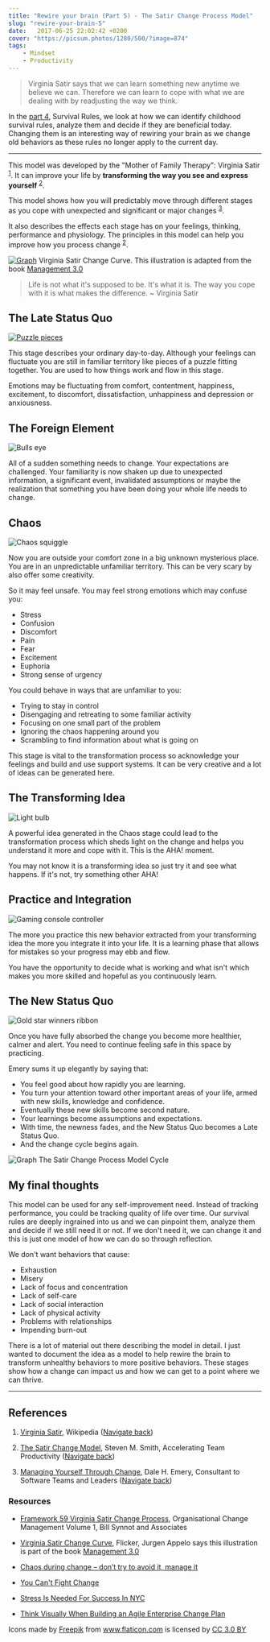```yaml
---
title: "Rewire your brain (Part 5) - The Satir Change Process Model"
slug: "rewire-your-brain-5"
date:   2017-06-25 22:02:42 +0200
cover: "https://picsum.photos/1280/500/?image=874"
tags: 
    - Mindset 
    - Productivity 
---
```


> Virginia Satir says that we can learn something new anytime we believe we can.
> Therefore we can learn to cope with what we are dealing with by readjusting the way
> we think.

In the [part 4](/blog/rewire-your-brain-4/), Survival Rules, we look at how we can identify childhood
survival rules, analyze them and decide if they are beneficial today.
Changing them is an interesting way of rewiring your brain as we change
old behaviors as these rules no longer apply to the current day.

* * *

This model was developed by the "Mother of Family Therapy": Virginia Satir
<sup id="footnote-1">[1](#footnote-1-ref)</sup>. It can improve your life
by **transforming the way you see and express yourself**
<sup id="footnote-2">[2](#footnote-2-ref)</sup>.

This model shows how you will predictably move through different stages
as you cope with unexpected and significant or major changes
<sup id="footnote-3">[3](#footnote-3-ref)</sup>.

It also describes the effects each stage has on your feelings, thinking,
performance and physiology. The principles in this model can help you
improve how you process change <sup id="footnote-2">[2](#footnote-2-ref)</sup>.

<span class="figure"><a href="https://www.flickr.com/photos/jurgenappelo/5201852636">![Graph][satir-change-graph]</a></span>
<span class="figure-caption">Virginia Satir Change Curve. This illustration is adapted from the book <a href='http://www.management30.com'>Management 3.0</a></span>

> Life is not what it's supposed to be. It's what it is.
> The way you cope with it is what makes the difference. ~ Virginia Satir

## The Late Status Quo

<span class="figure figure-right"><a href="https://www.flickr.com/photos/jurgenappelo/5201852636">![Puzzle pieces][late-status-quo]</a></span>

This stage describes your ordinary day-to-day. Although your feelings can
fluctuate you are still in familiar territory like pieces of a puzzle fitting
together. You are used to how things work and flow in this stage.

Emotions may be fluctuating from comfort, contentment, happiness, excitement,
to discomfort, dissatisfaction, unhappiness and depression or anxiousness.

## The Foreign Element

<span class="figure figure-left">![Bulls eye][foreign-element]</span>

All of a sudden something needs to change. Your expectations are challenged.
Your familiarity is now shaken up due to unexpected information, a
significant event, invalidated assumptions or maybe the realization that
something you have been doing your whole life needs to change.

## Chaos

<span class="figure figure-right">![Chaos squiggle][chaos]</span>

Now you are outside your comfort zone in a big unknown mysterious place. You
are in an unpredictable unfamiliar territory. This can be very scary by
also offer some creativity.

So it may feel unsafe. You may feel strong emotions which may confuse you:

-   Stress
-   Confusion
-   Discomfort
-   Pain
-   Fear
-   Excitement
-   Euphoria
-   Strong sense of urgency

You could behave in ways that are unfamiliar to you:

-   Trying to stay in control
-   Disengaging and retreating to some familiar activity
-   Focusing on one small part of the problem
-   Ignoring the chaos happening around you
-   Scrambling to find information about what is going on

This stage is vital to the transformation process so acknowledge your feelings
and build and use support systems. It can be very creative and a lot of ideas
can be generated here.

## The Transforming Idea

<span class="figure figure-left">![Light bulb][transforming-idea]</span>

A powerful idea generated in the Chaos stage could lead to the transformation
process which sheds light on the change and helps you understand it more
and cope with it. This is the AHA! moment.

You may not know it is a transforming idea so just try it and see what happens.
If it's not, try something other AHA!

## Practice and Integration

<span class="figure figure-right">![Gaming console controller][practice]</span>

The more you practice this new behavior extracted from your transforming idea
the more you integrate it into your life. It is a learning phase that allows for
mistakes so your progress may ebb and flow.

You have the opportunity to decide what is working and what isn't which makes
you more skilled and hopeful as you continuously learn.

## The New Status Quo

<span class="figure figure-left">![Gold star winners ribbon][new-status-quo]</span>

Once you have fully absorbed the change you become more healthier, calmer and
alert. You need to continue feeling safe in this space by practicing.

Emery sums it up elegantly by saying that:

-   You feel good about how rapidly you are learning.
-   You turn your attention toward other important areas of your life, armed with
    new skills, knowledge and confidence.
-   Eventually these new skills become second nature.
-   Your learnings become assumptions and expectations.
-   With time, the newness fades, and the New Status Quo becomes a Late Status Quo.
-   And the change cycle begins again.

<span class="figure">![Graph][satir-change-model-cycle]</span>
<span class="figure-caption">The Satir Change Process Model Cycle</span>

## My final thoughts

This model can be used for any self-improvement need. Instead of tracking performance,
you could be tracking quality of life over time. Our survival rules are deeply
ingrained into us and we can pinpoint them, analyze them and decide if we still
need it or not. If we don't need it, we can change it and this is just one model
of how we can do so through reflection.

We don't want behaviors that cause:

-   Exhaustion
-   Misery
-   Lack of focus and concentration
-   Lack of self-care
-   Lack of social interaction
-   Lack of physical activity
-   Problems with relationships
-   Impending burn-out

There is a lot of material out there describing the model in detail. I just
wanted to document the idea as a model to help rewire the brain to transform  unhealthy behaviors to more positive behaviors. These stages show how a change
can impact us and how we can get to a point where we can thrive.

* * *

## References

1.  <a id="footnote-1-ref"></a>[Virginia Satir](https://en.wikipedia.org/wiki/Virginia_Satir), Wikipedia ([Navigate back](#footnote-1))

2.  <a id="footnote-2-ref"></a>[The Satir Change Model](http://stevenmsmith.com/ar-satir-change-model/),
    Steven M. Smith, Accelerating Team Productivity ([Navigate back](#footnote-2))

3.  <a id="footnote-3-ref"></a>[Managing Yourself Through Change](http://dhemery.com/articles/managing_yourself_through_change/),
    Dale H. Emery, Consultant to Software Teams and Leaders ([Navigate back](#footnote-3))

### Resources

-   [Framework 59 Virginia Satir Change Process](http://www.billsynnotandassociates.com.au/kb/257-framework-59-virginia-satir-change-process.html),
    Organisational Change Management Volume 1, Bill Synnot and Associates

-   [Virginia Satir Change Curve](https://www.flickr.com/photos/jurgenappelo/5201852636),
    Flicker, Jurgen Appelo says this illustration is part of the book [Management 3.0](http://www.management30.com)

-   [Chaos during change – don’t try to avoid it, manage it](http://10minutehr.com/2013/11/11/chaos-in-the-organisational-change-process-dont-try-to-avoid-it-manage-it/)

-   [You Can't Fight Change](https://www.stickyminds.com/article/you-cant-fight-change)

-   [Stress Is Needed For Success In NYC](http://www.hypnosisrapport.com/stress-is-needed-for-success-in-nyc/)

-   [Think Visually When Building an Agile Enterprise Change Plan](http://agileconsulting.blogspot.co.za/)

<div>Icons made by <a href="http://www.freepik.com" title="Freepik">Freepik</a> from <a href="http://www.flaticon.com" title="Flaticon">www.flaticon.com</a> is licensed by <a href="http://creativecommons.org/licenses/by/3.0/" title="Creative Commons BY 3.0" target="\_blank">CC 3.0 BY</a></div>

[satir-change-graph]: images/rewire-your-brain-5/satir-change-graph.png "Virginia Satir Change Curve"

[late-status-quo]: images/rewire-your-brain-5/late-status-quo.png "The Late Status Quo"

[foreign-element]: images/rewire-your-brain-5/foreign-element.png "The Foreign Element"

[chaos]: images/rewire-your-brain-5/chaos.png "The Stage of Chaos"

[transforming-idea]: images/rewire-your-brain-5/transforming-idea.png "The Transforming Idea"

[practice]: images/rewire-your-brain-5/practice.png "Practice & Integration"

[new-status-quo]: images/rewire-your-brain-5/new-status-quo.png "The New Status Quo"

[satir-change-model-cycle]: images/rewire-your-brain-5/satir-change-model-cycle.png "Virginia Satir Change Curve"
